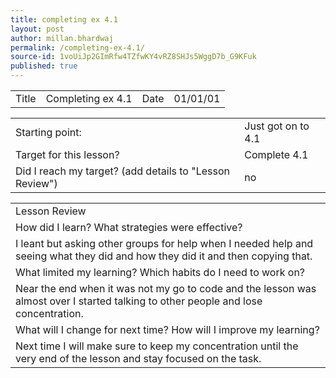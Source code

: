 ```yaml
---
title: completing ex 4.1
layout: post
author: millan.bhardwaj
permalink: /completing-ex-4.1/
source-id: 1voUiJp2GImRfw4TZfwKY4vRZ8SHJs5WggD7b_G9KFuk
published: true
---
```

<table>
  <tr>
    <td>Title</td>
    <td>Completing ex 4.1</td>
    <td>Date</td>
    <td>01/01/01</td>
  </tr>
</table>


<table>
  <tr>
    <td>Starting point:</td>
    <td>Just got on to 4.1</td>
  </tr>
  <tr>
    <td>Target for this lesson?</td>
    <td>Complete 4.1</td>
  </tr>
  <tr>
    <td>Did I reach my target? 
(add details to "Lesson Review")</td>
    <td>no</td>
  </tr>
</table>


<table>
  <tr>
    <td>Lesson Review</td>
  </tr>
  <tr>
    <td>How did I learn? What strategies were effective? </td>
  </tr>
  <tr>
    <td>I leant but asking other groups for help when I needed help and seeing what they did and how they did it and then copying that.</td>
  </tr>
  <tr>
    <td>What limited my learning? Which habits do I need to work on? </td>
  </tr>
  <tr>
    <td>Near the end when it was not my go to code and the lesson was almost over I started talking to other people and lose concentration.</td>
  </tr>
  <tr>
    <td>What will I change for next time? How will I improve my learning?</td>
  </tr>
  <tr>
    <td>Next time I will make sure to keep my concentration until the very end of the lesson and stay focused on the task.</td>
  </tr>
</table>


